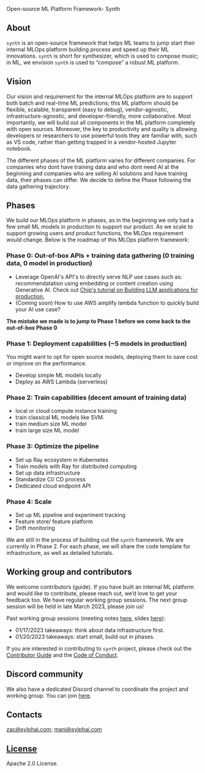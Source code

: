 Open-source ML Platform Framework- Synth

## About

`synth` is an open-source framework that helps ML teams to jump start their internal MLOps platform building process and speed up their ML innovations. `synth` is short for synthesizer, which is used to compose music; in ML, we envision `synth` is used to “compose” a robust ML platform.

## Vision

Our vision and requirement for the internal MLOps platform are to support both batch and real-time ML predictions; this ML platform should be flexible, scalable, transparent (easy to debug), vendor-agnostic, infrastructure-agnostic, and developer-friendly, more collaborative. Most importantly, we will build out all components in the ML platform completely with open sources. Moreover, the key to productivity and quality is allowing developers or researchers to use powerful tools they are familiar with, such as VS code, rather than getting trapped in a vendor-hosted Jupyter notebook. 

The different phases of the ML platform varies for different companies. For companies who dont have training data and who dont need AI at the beginning and companies who are selling AI solutions and have training data, their phases can differ. We decide to define the Phase following the data gathering trajectory.

## Phases

We build our MLOps platform in phases, as in the beginning we only had a few small ML models in production to support our product. As we scale to support growing users and product functions, the MLOps requirement would change. Below is the roadmap of this MLOps platform framework:

### Phase 0: Out-of-box APIs + training data gathering (0 training data, 0 model in production)
* Leverage OpenAI's API's to directly serve NLP use cases such as: recommendatation using embedding or content creation using Generative AI. Check out [Chip's tutorial on Building LLM applications for production.](https://huyenchip.com/2023/04/11/llm-engineering.html)
* (Coming soon) How to use AWS amplify lambda function to quickly build your AI use case? 


**The mistake we made is to jump to Phase 1 before we come back to the out-of-box Phase 0**


### Phase 1: Deployment capabilities (~5 models in production)
You might want to opt for open source models, deploying them to save cost or improve on the performance.
* Develop simple ML models locally
* Deploy as AWS Lambda (serverless) 

### Phase 2: Train capabilities (decent amount of training data)
* local or cloud compute instance training
* train classical ML models like SVM.
* train medium size ML model
* train large size ML model

### Phase 3: Optimize the pipeline
* Set up Ray ecosystem in Kubernetes
* Train models with Ray for distributed computing
* Set up data infrastructure
* Standardize CI/ CD process
* Dedicated cloud endpoint API 

### Phase 4: Scale
* Set up ML pipeline and experiment tracking
* Feature store/ feature platform
* Drift monitoring

We are still in the process of building out the `synth` framework. We are currently in Phase 2. For each phase, we will share the code template for infrastructure, as well as detailed tutorials.

## Working group and contributors

We welcome contributors (guide). If you have built an internal ML platform and would like to contribute, please reach out, we’d love to get your feedback too. We have regular working group sessions. The next group session will be held in late March 2023, please join us!

Past working group sessions (meeting notes [here](https://docs.google.com/document/d/1ASyLiqwBTqdBQn0-T_2wG-NxmAuRuhkwPuYxTbRuquU/edit), slides [here](https://docs.google.com/presentation/d/15CogvnpBLcganbMTtP2yHBiNi3Nm5RNMd5Cd1-WIm4Q/edit#slide=id.p)):
 
* 01/17/2023 takeaways: think about data infrastructure first.
* 01/20/2023 takeaways: start small, build out in phases.

If you are interested in contributing to `synth` project, please check out the [Contributor Guide](https://github.com/sylphai-com/synth/blob/main/contributing.md) and the [Code of Conduct](https://github.com/sylphai-com/synth/blob/main/code-of-conduct.md).


## Discord community

We also have a dedicated Discord channel to coordinate the project and working group. You can join [here](https://discord.gg/Sw2dKjxVqU).

## Contacts

zac@sylphai.com; mani@sylphai.com

## [License](https://github.com/sylphai-com/synth/blob/main/LICENSE)

Apache 2.0 License.

